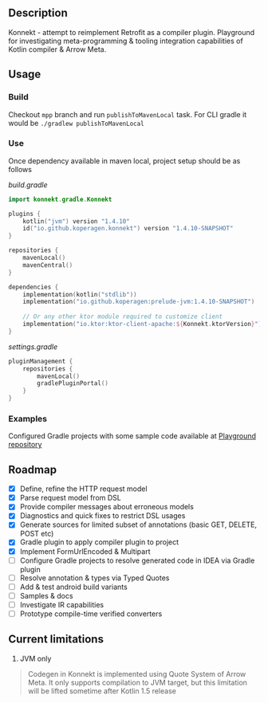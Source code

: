 ## Description

Konnekt - attempt to reimplement Retrofit as a compiler plugin. Playground for investigating meta-programming & tooling integration capabilities of Kotlin compiler & Arrow Meta.

## Usage

### Build

Checkout `mpp` branch and run `publishToMavenLocal` task.
For CLI gradle it would be `./gradlew publishToMavenLocal`

### Use
Once dependency available in maven local, project setup should be as follows

*build.gradle*
```kotlin
import konnekt.gradle.Konnekt

plugins {
    kotlin("jvm") version "1.4.10"
    id("io.github.koperagen.konnekt") version "1.4.10-SNAPSHOT"
}

repositories {
    mavenLocal()
    mavenCentral()
}

dependencies {
    implementation(kotlin("stdlib"))
    implementation("io.github.koperagen:prelude-jvm:1.4.10-SNAPSHOT")
  
    // Or any other ktor module required to customize client
    implementation("io.ktor:ktor-client-apache:${Konnekt.ktorVersion}")
}
```

*settings.gradle*
```kotlin
pluginManagement {
    repositories {
        mavenLocal()
        gradlePluginPortal()
    }
}
```

### Examples
Configured Gradle projects with some sample code available at [Playground repository](https://github.com/koperagen/konnekt_playground)

## Roadmap

- [x] Define, refine the HTTP request model
- [x] Parse request model from DSL
- [x] Provide compiler messages about erroneous models
- [x] Diagnostics and quick fixes to restrict DSL usages
- [x] Generate sources for limited subset of annotations (basic GET, DELETE, POST etc)
- [x] Gradle plugin to apply compiler plugin to project
- [x] Implement FormUrlEncoded & Multipart
- [ ] Configure Gradle projects to resolve generated code in IDEA via Gradle plugin
- [ ] Resolve annotation & types via Typed Quotes
- [ ] Add & test android build variants
- [ ] Samples & docs
- [ ] Investigate IR capabilities
- [ ] Prototype compile-time verified converters

## Current limitations
1. JVM only
> Codegen in Konnekt is implemented using Quote System of Arrow Meta. It only supports compilation to JVM target, but this limitation will be lifted sometime after Kotlin 1.5 release
